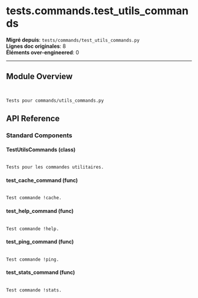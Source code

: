 # tests.commands.test_utils_commands

**Migré depuis**: `tests/commands/test_utils_commands.py`  
**Lignes doc originales**: 8  
**Éléments over-engineered**: 0  

---

## Module Overview

```text


Tests pour commands/utils_commands.py

```

## API Reference

### Standard Components

#### TestUtilsCommands (class)

```text

Tests pour les commandes utilitaires.

```

#### test_cache_command (func)

```text

Test commande !cache.

```

#### test_help_command (func)

```text

Test commande !help.

```

#### test_ping_command (func)

```text

Test commande !ping.

```

#### test_stats_command (func)

```text

Test commande !stats.

```
